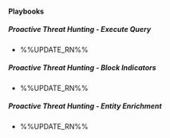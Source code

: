 
#### Playbooks

##### Proactive Threat Hunting - Execute Query

- %%UPDATE_RN%%
##### Proactive Threat Hunting - Block Indicators

- %%UPDATE_RN%%
##### Proactive Threat Hunting - Entity Enrichment

- %%UPDATE_RN%%

